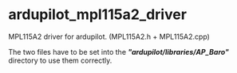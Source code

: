 ardupilot_mpl115a2_driver
=========================

MPL115A2 driver for ardupilot. 
(MPL115A2.h + MPL115A2.cpp)

The two files have to be set into the <strong><em>"ardupilot/libraries/AP_Baro"</em></strong> directory to use them correctly.
